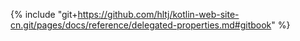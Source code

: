 {% include "git+https://github.com/hltj/kotlin-web-site-cn.git/pages/docs/reference/delegated-properties.md#gitbook" %}
